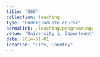 ```yaml
---
title: "560"
collection: teaching
type: "Undergraduate course"
permalink: /teaching/programming/
venue: "University 1, Department"
date: 2014-01-01
location: "City, Country"
---
```

